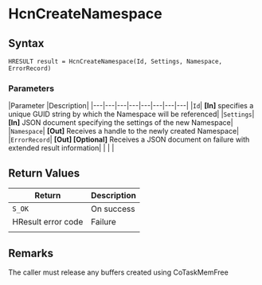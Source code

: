 # HcnCreateNamespace

## Syntax
`HRESULT result = HcnCreateNamespace(Id, Settings, Namespace, ErrorRecord)`

### Parameters
|Parameter     |Description|
|---|---|---|---|---|---|---|---| 
|`Id`| **[In]** specifies a unique GUID string by which the Namespace will be referenced|
|`Settings`| **[In]** JSON document specifying the settings of the new Namespace|
|`Namespace`| **[Out]** Receives a handle to the newly created Namespace|
|`ErrorRecord`| **[Out] [Optional]** Receives a JSON document on failure with extended result information|
|    |    | 



## Return Values
|Return | Description|
|---|---|
|`S_OK`|On success|
|HResult error code|Failure|
|     |     |

## Remarks

The caller must release any buffers created using CoTaskMemFree